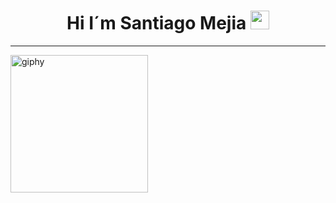 <h1 align="center"> Hi I´m Santiago Mejia <img src = "https://raw.githubusercontent.com/MartinHeinz/MartinHeinz/master/wave.gif" width = 30px> </h1>

----

<img align='center' src="https://github.com/user-attachments/assets/9215f650-ad49-4aa6-b8a3-6b6531552c54" width="220" alt="giphy">




